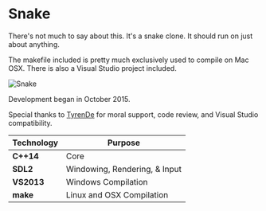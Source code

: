 # Snake

There's not much to say about this. It's a snake clone. It should run on just about anything.

The makefile included is pretty much exclusively used to compile on Mac OSX. There is also a Visual Studio project included.

![Snake](http://declanhopkins.com/static/images/screenshots/snake.png)

Development began in October 2015.

Special thanks to [TyrenDe](https://github.com/TyrenDe) for moral support, code review, and Visual Studio compatibility.

Technology     | Purpose
---------------|----------
**C++14**      | Core
**SDL2**       | Windowing, Rendering, & Input
**VS2013**     | Windows Compilation
**make**       | Linux and OSX Compilation

